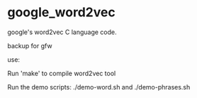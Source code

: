 # google_word2vec

google's word2vec C language code. 

backup for gfw

use:

Run 'make' to compile word2vec tool


Run the demo scripts: ./demo-word.sh and ./demo-phrases.sh